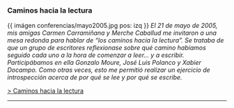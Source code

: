 
### Caminos hacia la lectura

 {{ imágen conferencias/mayo2005.jpg pos: izq }}
_El 21 de mayo de 2005, mis amigas Carmen Carramiñana y Merche Caballud me
invitaron a una mesa redonda para hablar de “los caminos hacia la lectura”.
Se trataba de que un grupo de escritores reflexionase sobre qué camino
habíamos seguido cada uno a la hora de comenzar a leer… y a escribir.
Participábamos en ella Gonzalo Moure, José Luis Polanco y Xabier Docampo.
Como otras veces, esto me permitió realizar un ejercicio de introspección
acerca de por qué se lee y por qué se escribe._

[> Caminos hacia la lectura](/conferencias/caminos-lectura)

* * *
